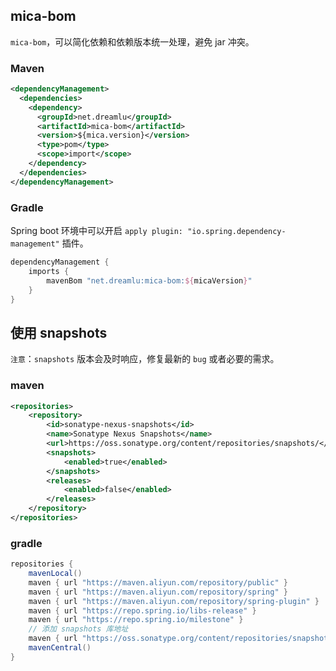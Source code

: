 ## mica-bom
`mica-bom`，可以简化依赖和依赖版本统一处理，避免 jar 冲突。

### Maven
```xml
<dependencyManagement> 
  <dependencies> 
    <dependency> 
      <groupId>net.dreamlu</groupId>
      <artifactId>mica-bom</artifactId>
      <version>${mica.version}</version>
      <type>pom</type>
      <scope>import</scope> 
    </dependency> 
  </dependencies> 
</dependencyManagement>
```

### Gradle
Spring boot 环境中可以开启 `apply plugin: "io.spring.dependency-management"` 插件。

```groovy
dependencyManagement {
    imports {
        mavenBom "net.dreamlu:mica-bom:${micaVersion}"
    }
}
```

## 使用 snapshots

`注意`：`snapshots` 版本会及时响应，修复最新的 `bug` 或者必要的需求。

### maven
```xml
<repositories>
    <repository>
        <id>sonatype-nexus-snapshots</id>
        <name>Sonatype Nexus Snapshots</name>
        <url>https://oss.sonatype.org/content/repositories/snapshots/</url>
        <snapshots>
            <enabled>true</enabled>
        </snapshots>
        <releases>
            <enabled>false</enabled>
        </releases>
    </repository>
</repositories>
```

### gradle

```groovy
repositories {
    mavenLocal()
    maven { url "https://maven.aliyun.com/repository/public" }
    maven { url "https://maven.aliyun.com/repository/spring" }
    maven { url "https://maven.aliyun.com/repository/spring-plugin" }
    maven { url "https://repo.spring.io/libs-release" }
    maven { url "https://repo.spring.io/milestone" }
    // 添加 snapshots 库地址
    maven { url "https://oss.sonatype.org/content/repositories/snapshots" }
    mavenCentral()
}
```
